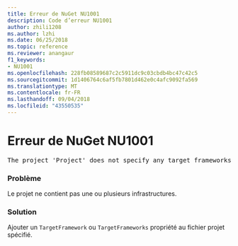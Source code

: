 ```yaml
---
title: Erreur de NuGet NU1001
description: Code d’erreur NU1001
author: zhili1208
ms.author: lzhi
ms.date: 06/25/2018
ms.topic: reference
ms.reviewer: anangaur
f1_keywords:
- NU1001
ms.openlocfilehash: 228fb08589687c2c5911dc9c03cbdb4bc47c42c5
ms.sourcegitcommit: 1d1406764c6af5fb7801d462e0c4afc9092fa569
ms.translationtype: MT
ms.contentlocale: fr-FR
ms.lasthandoff: 09/04/2018
ms.locfileid: "43550535"
---
```

# <a name="nuget-error-nu1001"></a>Erreur de NuGet NU1001

<pre>The project 'Project' does not specify any target frameworks in 'ProjectFile'</pre>

### <a name="issue"></a>Problème
Le projet ne contient pas une ou plusieurs infrastructures.

### <a name="solution"></a>Solution
Ajouter un `TargetFramework` ou `TargetFrameworks` propriété au fichier projet spécifié.
